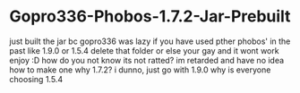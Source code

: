 # Gopro336-Phobos-1.7.2-Jar-Prebuilt
just built the jar bc gopro336 was lazy
if you have used pther phobos' in the past like 1.9.0 or 1.5.4 delete that folder or else your gay and it wont work
enjoy :D
how do you not know its not ratted? im retarded and have no idea how to make one
why 1.7.2? i dunno, just go with 1.9.0 why is everyone choosing 1.5.4
